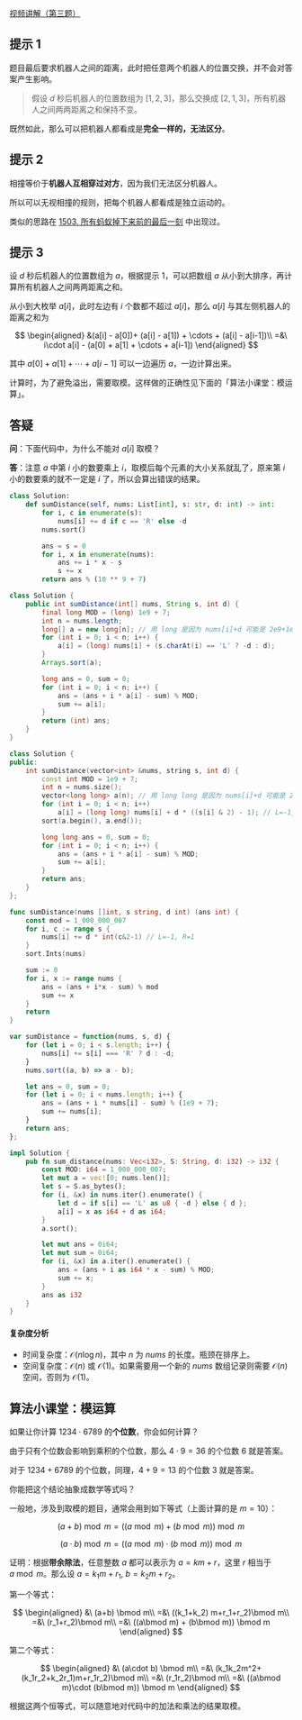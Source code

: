 [视频讲解（第三题）](https://www.bilibili.com/video/BV18u411Y7Gt/)

## 提示 1

题目最后要求机器人之间的距离，此时把任意两个机器人的位置交换，并不会对答案产生影响。

> 假设 $d$ 秒后机器人的位置数组为 $[1,2,3]$，那么交换成 $[2,1,3]$，所有机器人之间两两距离之和保持不变。

既然如此，那么可以把机器人都看成是**完全一样的，无法区分**。

## 提示 2

相撞等价于**机器人互相穿过对方**，因为我们无法区分机器人。

所以可以无视相撞的规则，把每个机器人都看成是独立运动的。

类似的思路在 [1503. 所有蚂蚁掉下来前的最后一刻](https://leetcode.cn/problems/last-moment-before-all-ants-fall-out-of-a-plank/) 中出现过。

## 提示 3

设 $d$ 秒后机器人的位置数组为 $a$，根据提示 1，可以把数组 $a$ 从小到大排序，再计算所有机器人之间两两距离之和。

从小到大枚举 $a[i]$，此时左边有 $i$ 个数都不超过 $a[i]$，那么 $a[i]$ 与其左侧机器人的距离之和为

$$
\begin{aligned}
&(a[i] - a[0])+ (a[i] - a[1]) + \cdots + (a[i] - a[i-1])\\
=&\ i\cdot a[i] - (a[0] + a[1] + \cdots + a[i-1])
\end{aligned}
$$

其中 $a[0] + a[1] + \cdots + a[i-1]$ 可以一边遍历 $a$，一边计算出来。

计算时，为了避免溢出，需要取模。这样做的正确性见下面的「算法小课堂：模运算」。

## 答疑

**问**：下面代码中，为什么不能对 $a[i]$ 取模？

**答**：注意 $a$ 中第 $i$ 小的数要乘上 $i$，取模后每个元素的大小关系就乱了，原来第 $i$ 小的数要乘的就不一定是 $i$ 了，所以会算出错误的结果。

```py [sol-Python3]
class Solution:
    def sumDistance(self, nums: List[int], s: str, d: int) -> int:
        for i, c in enumerate(s):
            nums[i] += d if c == 'R' else -d
        nums.sort()

        ans = s = 0
        for i, x in enumerate(nums):
            ans += i * x - s
            s += x
        return ans % (10 ** 9 + 7)
```

```java [sol-Java]
class Solution {
    public int sumDistance(int[] nums, String s, int d) {
        final long MOD = (long) 1e9 + 7;
        int n = nums.length;
        long[] a = new long[n]; // 用 long 是因为 nums[i]+d 可能是 2e9+1e9，溢出了
        for (int i = 0; i < n; i++) {
            a[i] = (long) nums[i] + (s.charAt(i) == 'L' ? -d : d);
        }
        Arrays.sort(a);

        long ans = 0, sum = 0;
        for (int i = 0; i < n; i++) {
            ans = (ans + i * a[i] - sum) % MOD;
            sum += a[i];
        }
        return (int) ans;
    }
}
```

```cpp [sol-C++]
class Solution {
public:
    int sumDistance(vector<int> &nums, string s, int d) {
        const int MOD = 1e9 + 7;
        int n = nums.size();
        vector<long long> a(n); // 用 long long 是因为 nums[i]+d 可能是 2e9+1e9，溢出了
        for (int i = 0; i < n; i++)
            a[i] = (long long) nums[i] + d * ((s[i] & 2) - 1); // L=-1, R=1
        sort(a.begin(), a.end());

        long long ans = 0, sum = 0;
        for (int i = 0; i < n; i++) {
            ans = (ans + i * a[i] - sum) % MOD;
            sum += a[i];
        }
        return ans;
    }
};
```

```go [sol-Go]
func sumDistance(nums []int, s string, d int) (ans int) {
	const mod = 1_000_000_007
	for i, c := range s {
		nums[i] += d * int(c&2-1) // L=-1, R=1
	}
	sort.Ints(nums)

	sum := 0
	for i, x := range nums {
		ans = (ans + i*x - sum) % mod
		sum += x
	}
	return
}
```

```js [sol-JavaScript]
var sumDistance = function(nums, s, d) {
    for (let i = 0; i < s.length; i++) {
        nums[i] += s[i] === 'R' ? d : -d;
    }
    nums.sort((a, b) => a - b);

    let ans = 0, sum = 0;
    for (let i = 0; i < nums.length; i++) {
        ans = (ans + i * nums[i] - sum) % (1e9 + 7);
        sum += nums[i];
    }
    return ans;
};
```

```rust [sol-Rust]
impl Solution {
    pub fn sum_distance(nums: Vec<i32>, S: String, d: i32) -> i32 {
        const MOD: i64 = 1_000_000_007;
        let mut a = vec![0; nums.len()];
        let s = S.as_bytes();
        for (i, &x) in nums.iter().enumerate() {
            let d = if s[i] == 'L' as u8 { -d } else { d };
            a[i] = x as i64 + d as i64;
        }
        a.sort();

        let mut ans = 0i64;
        let mut sum = 0i64;
        for (i, &x) in a.iter().enumerate() {
            ans = (ans + i as i64 * x - sum) % MOD;
            sum += x;
        }
        ans as i32
    }
}
```

#### 复杂度分析

- 时间复杂度：$\mathcal{O}(n\log n)$，其中 $n$ 为 $\textit{nums}$ 的长度。瓶颈在排序上。
- 空间复杂度：$\mathcal{O}(n)$ 或 $\mathcal{O}(1)$。如果需要用一个新的 $\textit{nums}$ 数组记录则需要 $\mathcal{O}(n)$ 空间，否则为 $\mathcal{O}(1)$。

## 算法小课堂：模运算

如果让你计算 $1234\cdot 6789$ 的**个位数**，你会如何计算？

由于只有个位数会影响到乘积的个位数，那么 $4\cdot 9=36$ 的个位数 $6$ 就是答案。

对于 $1234+6789$ 的个位数，同理，$4+9=13$ 的个位数 $3$ 就是答案。

你能把这个结论抽象成数学等式吗？

一般地，涉及到取模的题目，通常会用到如下等式（上面计算的是 $m=10$）：

$$
(a+b)\bmod m = ((a\bmod m) + (b\bmod m)) \bmod m
$$

$$
(a\cdot b) \bmod m=((a\bmod m)\cdot  (b\bmod m)) \bmod m
$$

证明：根据**带余除法**，任意整数 $a$ 都可以表示为 $a=km+r$，这里 $r$ 相当于 $a\bmod m$。那么设 $a=k_1m+r_1,\ b=k_2m+r_2$。

第一个等式：

$$
\begin{aligned}
&\ (a+b) \bmod m\\
=&\ ((k_1+k_2) m+r_1+r_2)\bmod m\\
=&\ (r_1+r_2)\bmod m\\
=&\ ((a\bmod m) + (b\bmod m)) \bmod m
\end{aligned}
$$

第二个等式：

$$
\begin{aligned}
&\ (a\cdot b) \bmod m\\
=&\ (k_1k_2m^2+(k_1r_2+k_2r_1)m+r_1r_2)\bmod m\\
=&\ (r_1r_2)\bmod m\\
=&\ ((a\bmod m)\cdot  (b\bmod m)) \bmod m
\end{aligned}
$$

根据这两个恒等式，可以随意地对代码中的加法和乘法的结果取模。
